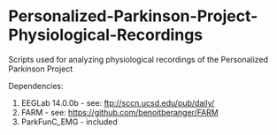 # Personalized-Parkinson-Project-Physiological-Recordings
Scripts used for analyzing physiological recordings of the Personalized Parkinson Project

Dependencies: 
1) EEGLab 14.0.0b - see: ftp://sccn.ucsd.edu/pub/daily/
2) FARM           - see: https://github.com/benoitberanger/FARM
3) ParkFunC_EMG   - included
